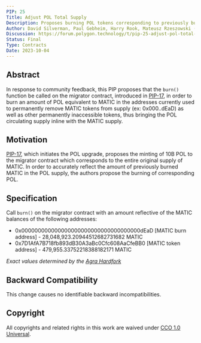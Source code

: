 ```yaml
---
PIP: 25
Title: Adjust POL Total Supply
Description: Proposes burning POL tokens corresponding to previously burned MATIC
Author: David Silverman, Paul Gebheim, Harry Rook, Mateusz Rzeszowski (@matrzeszowski)
Discussion: https://forum.polygon.technology/t/pip-25-adjust-pol-total-supply/13008
Status: Final
Type: Contracts
Date: 2023-10-04
---
```

 
## Abstract

In response to community feedback, this PIP proposes that the `burn()` function be called on the migrator contract, introduced in [PIP-17](https://github.com/maticnetwork/Polygon-Improvement-Proposals/blob/main/PIPs/PIP-17.md), in order to burn an amount of POL equivalent to MATIC in the addresses currently used to permanently remove MATIC tokens from supply (ex: 0x000..dEaD) as well as other permanently inaccessible tokens, thus bringing the POL circulating supply inline with the MATIC supply.

## Motivation

[PIP-17](https://github.com/maticnetwork/Polygon-Improvement-Proposals/blob/main/PIPs/PIP-17.md), which initiates the POL upgrade, proposes the minting of 10B POL to the migrator contract which corresponds to the entire original supply of MATIC. In order to accurately reflect the amount of previously burned MATIC in the POL supply, the authors propose the burning of corresponding POL.

## Specification

Call `burn()` on the migrator contract with an amount reflective of the MATIC balances of the following addresses:

-   0x000000000000000000000000000000000000dEaD \[MATIC burn address\] - 28,048,923.20944512682731682 MATIC 
-   0x7D1AfA7B718fb893dB30A3aBc0Cfc608AaCfeBB0 \[MATIC token address\] - 479,955.33752218388182171 MATIC 

*Exact values determined by the [Agra Hardfork](https://github.com/maticnetwork/Polygon-Improvement-Proposals/blob/main/PIPs/PIP-28.md)*

## Backward Compatibility

This change causes no identifiable backward incompatibilities. 

## Copyright
All copyrights and related rights in this work are waived under [CCO 1.0 Universal](https://creativecommons.org/publicdomain/zero/1.0/legalcode).

